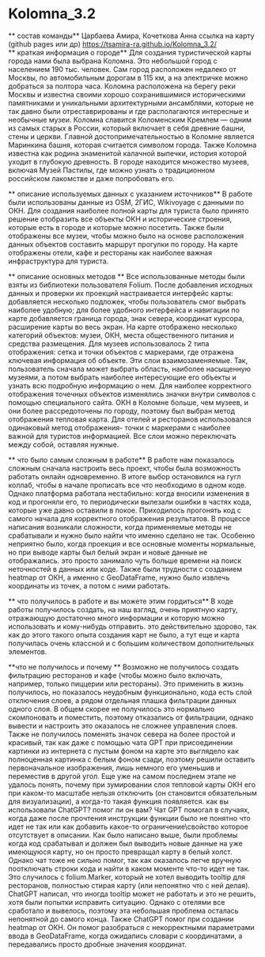 # Kolomna_3.2
** состав команды**
Царбаева Амира, Кочеткова Анна
 ссылка на карту (github pages или др)
https://tsamira-ra.github.io/Kolomna_3.2/  
** краткая информация о городе**
Для создания туристической карты города нами была выбрана Коломна. Это небольшой город с населением 190 тыс. человек. Сам город расположен недалеко от Москвы, по автомобильным дорогам в 115 км, а на электричке можно добраться за полтора часа. Коломна расположена на берегу реки Москвы и известна своими хорошо сохранившимися историческими памятниками и уникальными архитектурными ансамблями, которые не так давно были отреставрированы и где располагаются интересные и необычные музеи.
Коломна славится Коломенским Кремлем — одним из самых старых в России, который включает в себя древние башни, стены и церкви. Главной достопримечательностью в Коломне является Маринкина башня, которая считается символом города. Также Коломна известна как родина знаменитой калачной выпечки, история которой уходит в глубокую древность. В городе находится множество музеев, включая Музей Пастилы, где можно узнать о традиционном российском лакомстве и даже попробовать его.

** описание используемых данных с указанием источников**
В работе были использованы данные из OSM, 2ГИС, Wikivoyage с данными по ОКН. Для создания наиболее полной карты для туриста было принято решение отобразить все объекты ОКН и исторические строения, которые есть в городе и которые можно посетить. Также были отображены все музеи, чтобы можно было на основе расположения данных объектов составить маршрут прогулки по городу. На карте отображены отели, кафе и рестораны как наиболее важная инфраструктура для туриста. 

** описание основных методов **
Все использованные методы были взяты из библиотеки пользователя Folium. После добавления исходных данных и проверки их проекций настраивается интерфейс карты: добавляется несколько подложек, чтобы пользователь смог выбрать наиболее удобную; для более удобного интерфейса и навигации по карте добавляется граница города, знак севера, координат курсора, расширение карты во весь экран. На карте отображено несколько категорий объектов: музеи, ОКН, места общественного питания и средства размещения. Для музеев использовалось 2 типа отображения: сетка и точки объектов с маркерами, где отражена ключевая информация об объекте. Эти слои взаимозаменяемые. Так, пользователь сначала может выбрать область, наиболее насыщенную музеями, а потом выбрать наиболее интересующие его объекты и узнать всю подробную информацию о нем. Для наиболее корректного отображения точечных объектов изменялись значки внутри символов с помощью специального сайта. ОКН в Коломне больше, чем музеев, и они более рассредоточены по городу, поэтому был выбран метод отображения тепловая карта. Для отелей и ресторанов использовался одинаковый метод отображения- точки с маркерами с наиболее важной для туристов информацией. Все слои можно переключать между собой, оставляя нужные.

** что было самым сложным в работе**
В работе нам показалось сложным сначала настроить весь проект, чтобы была возможность работать онлайн одновременно. В итоге выбор остановился на  гугл коллаб, чтобы в начале прописать все что необходимо в одном коде. Однако платформа работала нестабильно: когда вносили изменения в код и прогоняли его, то периодически вылезали ошибки в частях кода, которые уже давно оставили в покое. Приходилось прогонять код с самого начала для корректного отображения результатов. В процессе написания возникали сложности, когда применяемые методы не срабатывали и нужно было найти что именно сделано не так. Особенно неприятно было, когда проекция и все основные моменты нормальные, но при выводе карты был белый экран и новые данные не отображались. это просто занимало чуть больше времени на поиск неточностей в данных или коде. Также были трудности с созданием heatmap от ОКН, а именно с GeoDataFrame, нужно было извлечь координаты из точек, а потом с ними работать.

** что получилось в работе и вы можете этим гордиться**
В ходе работы получилось создать, на наш взгляд, очень приятную карту, отражающую достаточно много информации и которую можно использовать и кому-нибудь отправить. это действительно здорово, так как до этого такого опыта создания карт не было, а тут еще и карта получилась очень классной и с большим количеством дополнительных элементов.

**что не получилось и почему **
Возможно не получилось создать фильтрацию ресторанов и кафе (чтобы можно было включать, например, только пиццерии или рестораны). Это применить в жизнь получилось, но показалось неудобным функционально, кода есть слой отключения слоев, а рядом отдельная плашка фильтрации данных одного слоя. В общем скорее не получилось это нормально скомпоновать и поместить, поэтому отказались от фильтрации, однако вывести и настроить это оказалось не сложнее управления слоев.
Также не получилось поменять значок севера на более простой и красивый, так как даже с помощью чата GPT при присоединении картинки из интернета с пустым фоном на карте это выглядело как полноценная картинка с белым фоном сзади, поэтому решили оставить первоначальное изображения, лишь немного его уменьшив и переместив в другой угол. 
Еще уже на самом последнем этапе не удалось понять, почему при зумировании слоя тепловой карты ОКН его при каком-то масштабе нельзя отключить (он становится обязательным для визуализации), а когда-то такая функция появляется.
как вы использовали ChatGPT? помог ли он вам?
Чат GPT помогал в случаях, когда даже после прочтения инструкции функции было не понятно что идет не так или как добавить какое-то ограничение\свойство которое отсутствует в описании. Как было написано выше, были проблемы когда код срабатывал и должен был выводить новые данные на уже имеющуюся карту, но он просто превращал карту в белый холст. Однако чат тоже не сильно помог, так как оказалось легче вручную поотключать строки кода и найти в каком моменте что-то идет не так. Это случилось с folium.Marker, который не хотел выводить tooltip для ресторанов, полностью стирая карту (или непонятно что с ней делая). ChatGPT написал, что иногда tooltip может не работать и это не решить, хотя были попытки исправить ситуацию. Однако с отелями все сработало и вывелось, поэтому эта небольшая проблема осталась непонятной до самого конца. Также ChatGPT помог при создании heatmap от ОКН. Он помог разобраться с некорректными параметрами ввода в GeoDataFrame, когда ожидались словари с координатами, а передавались просто дробные значения координат. 

